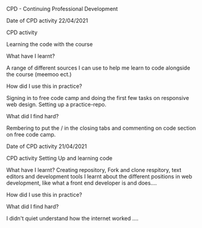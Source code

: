 CPD - Continuing Professional Development

Date of CPD activity
22/04/2021

CPD activity

Learning the code with the course

What have I learnt?

A range of different sources I can use to help me learn to code alongside the course (meemoo ect.)

How did I use this in practice?

Signing in to free code camp and doing the first few tasks on responsive web design. Setting up a practice-repo.

What did I find hard?

Rembering to put the / in the closing tabs and commenting on code section on free code camp.




Date of CPD activity
21/04/2021

CPD activity
Setting Up and learning code

What have I learnt?
Creating repository, Fork and clone respitory, text editors and development tools
I learnt about the different positions in web development, like what a front end developer is and does....

How did I use this in practice?

What did I find hard?

I didn't quiet understand how the internet worked ....
